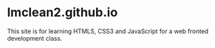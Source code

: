 # lmclean2.github.io
This site is for learning HTMLS, CSS3 and JavaScript for a web fronted development class.